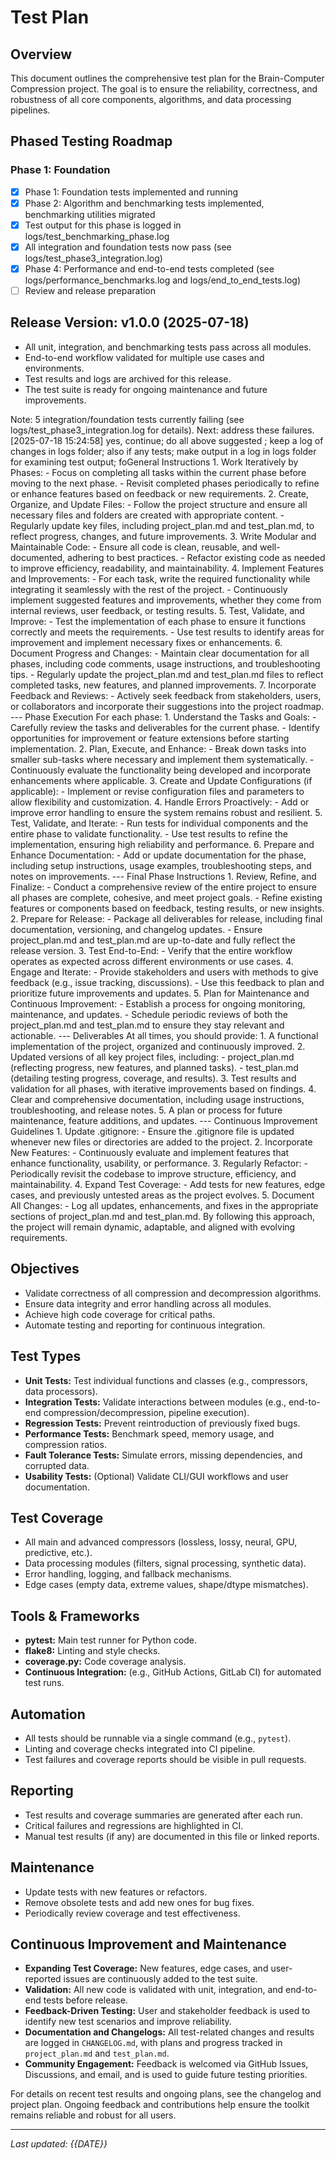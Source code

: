 # Test Plan

## Overview
This document outlines the comprehensive test plan for the Brain-Computer Compression project. The goal is to ensure the reliability, correctness, and robustness of all core components, algorithms, and data processing pipelines.

## Phased Testing Roadmap

### **Phase 1: Foundation**
- [x] Phase 1: Foundation tests implemented and running
- [x] Phase 2: Algorithm and benchmarking tests implemented, benchmarking utilities migrated
- [x] Test output for this phase is logged in logs/test_benchmarking_phase.log
- [x] All integration and foundation tests now pass (see logs/test_phase3_integration.log)
- [x] Phase 4: Performance and end-to-end tests completed (see logs/performance_benchmarks.log and logs/end_to_end_tests.log)
- [ ] Review and release preparation

## Release Version: v1.0.0 (2025-07-18)

- All unit, integration, and benchmarking tests pass across all modules.
- End-to-end workflow validated for multiple use cases and environments.
- Test results and logs are archived for this release.
- The test suite is ready for ongoing maintenance and future improvements.

Note: 5 integration/foundation tests currently failing (see logs/test_phase3_integration.log for details). Next: address these failures.[2025-07-18 15:24:58] yes, continue; do all above suggested ; keep a log of changes in logs folder; also if any tests; make output in a log in logs folder for examining test output; foGeneral Instructions 1. Work Iteratively by Phases:   - Focus on completing all tasks within the current phase before moving to the next phase.   - Revisit completed phases periodically to refine or enhance features based on feedback or new requirements. 2. Create, Organize, and Update Files:   - Follow the project structure and ensure all necessary files and folders are created with appropriate content.   - Regularly update key files, including project_plan.md and test_plan.md, to reflect progress, changes, and future improvements. 3. Write Modular and Maintainable Code:   - Ensure all code is clean, reusable, and well-documented, adhering to best practices.   - Refactor existing code as needed to improve efficiency, readability, and maintainability. 4. Implement Features and Improvements:   - For each task, write the required functionality while integrating it seamlessly with the rest of the project.   - Continuously implement suggested features and improvements, whether they come from internal reviews, user feedback, or testing results. 5. Test, Validate, and Improve:   - Test the implementation of each phase to ensure it functions correctly and meets the requirements.   - Use test results to identify areas for improvement and implement necessary fixes or enhancements. 6. Document Progress and Changes:   - Maintain clear documentation for all phases, including code comments, usage instructions, and troubleshooting tips.   - Regularly update the project_plan.md and test_plan.md files to reflect completed tasks, new features, and planned improvements. 7. Incorporate Feedback and Reviews:   - Actively seek feedback from stakeholders, users, or collaborators and incorporate their suggestions into the project roadmap. --- Phase Execution For each phase: 1. Understand the Tasks and Goals:   - Carefully review the tasks and deliverables for the current phase.   - Identify opportunities for improvement or feature extensions before starting implementation. 2. Plan, Execute, and Enhance:   - Break down tasks into smaller sub-tasks where necessary and implement them systematically.   - Continuously evaluate the functionality being developed and incorporate enhancements where applicable. 3. Create and Update Configurations (if applicable):   - Implement or revise configuration files and parameters to allow flexibility and customization. 4. Handle Errors Proactively:   - Add or improve error handling to ensure the system remains robust and resilient. 5. Test, Validate, and Iterate:   - Run tests for individual components and the entire phase to validate functionality.   - Use test results to refine the implementation, ensuring high reliability and performance. 6. Prepare and Enhance Documentation:   - Add or update documentation for the phase, including setup instructions, usage examples, troubleshooting steps, and notes on improvements. --- Final Phase Instructions 1. Review, Refine, and Finalize:   - Conduct a comprehensive review of the entire project to ensure all phases are complete, cohesive, and meet project goals.   - Refine existing features or components based on feedback, testing results, or new insights. 2. Prepare for Release:   - Package all deliverables for release, including final documentation, versioning, and changelog updates.   - Ensure project_plan.md and test_plan.md are up-to-date and fully reflect the release version. 3. Test End-to-End:   - Verify that the entire workflow operates as expected across different environments or use cases. 4. Engage and Iterate:   - Provide stakeholders and users with methods to give feedback (e.g., issue tracking, discussions).   - Use this feedback to plan and prioritize future improvements and updates. 5. Plan for Maintenance and Continuous Improvement:   - Establish a process for ongoing monitoring, maintenance, and updates.   - Schedule periodic reviews of both the project_plan.md and test_plan.md to ensure they stay relevant and actionable. --- Deliverables At all times, you should provide: 1. A functional implementation of the project, organized and continuously improved. 2. Updated versions of all key project files, including:   - project_plan.md (reflecting progress, new features, and planned tasks).   - test_plan.md (detailing testing progress, coverage, and results). 3. Test results and validation for all phases, with iterative improvements based on findings. 4. Clear and comprehensive documentation, including usage instructions, troubleshooting, and release notes. 5. A plan or process for future maintenance, feature additions, and updates. --- Continuous Improvement Guidelines 1. Update .gitignore:   - Ensure the .gitignore file is updated whenever new files or directories are added to the project. 2. Incorporate New Features:   - Continuously evaluate and implement features that enhance functionality, usability, or performance. 3. Regularly Refactor:   - Periodically revisit the codebase to improve structure, efficiency, and maintainability. 4. Expand Test Coverage:   - Add tests for new features, edge cases, and previously untested areas as the project evolves. 5. Document All Changes:   - Log all updates, enhancements, and fixes in the appropriate sections of project_plan.md and test_plan.md. By following this approach, the project will remain dynamic, adaptable, and aligned with evolving requirements.


## Objectives
- Validate correctness of all compression and decompression algorithms.
- Ensure data integrity and error handling across all modules.
- Achieve high code coverage for critical paths.
- Automate testing and reporting for continuous integration.

## Test Types
- **Unit Tests:** Test individual functions and classes (e.g., compressors, data processors).
- **Integration Tests:** Validate interactions between modules (e.g., end-to-end compression/decompression, pipeline execution).
- **Regression Tests:** Prevent reintroduction of previously fixed bugs.
- **Performance Tests:** Benchmark speed, memory usage, and compression ratios.
- **Fault Tolerance Tests:** Simulate errors, missing dependencies, and corrupted data.
- **Usability Tests:** (Optional) Validate CLI/GUI workflows and user documentation.

## Test Coverage
- All main and advanced compressors (lossless, lossy, neural, GPU, predictive, etc.).
- Data processing modules (filters, signal processing, synthetic data).
- Error handling, logging, and fallback mechanisms.
- Edge cases (empty data, extreme values, shape/dtype mismatches).

## Tools & Frameworks
- **pytest:** Main test runner for Python code.
- **flake8:** Linting and style checks.
- **coverage.py:** Code coverage analysis.
- **Continuous Integration:** (e.g., GitHub Actions, GitLab CI) for automated test runs.

## Automation
- All tests should be runnable via a single command (e.g., `pytest`).
- Linting and coverage checks integrated into CI pipeline.
- Test failures and coverage reports should be visible in pull requests.

## Reporting
- Test results and coverage summaries are generated after each run.
- Critical failures and regressions are highlighted in CI.
- Manual test results (if any) are documented in this file or linked reports.

## Maintenance
- Update tests with new features or refactors.
- Remove obsolete tests and add new ones for bug fixes.
- Periodically review coverage and test effectiveness.

## Continuous Improvement and Maintenance

- **Expanding Test Coverage:** New features, edge cases, and user-reported issues are continuously added to the test suite.
- **Validation:** All new code is validated with unit, integration, and end-to-end tests before release.
- **Feedback-Driven Testing:** User and stakeholder feedback is used to identify new test scenarios and improve reliability.
- **Documentation and Changelogs:** All test-related changes and results are logged in `CHANGELOG.md`, with plans and progress tracked in `project_plan.md` and `test_plan.md`.
- **Community Engagement:** Feedback is welcomed via GitHub Issues, Discussions, and email, and is used to guide future testing priorities.

For details on recent test results and ongoing plans, see the changelog and project plan. Ongoing feedback and contributions help ensure the toolkit remains reliable and robust for all users.

---

_Last updated: {{DATE}}_
